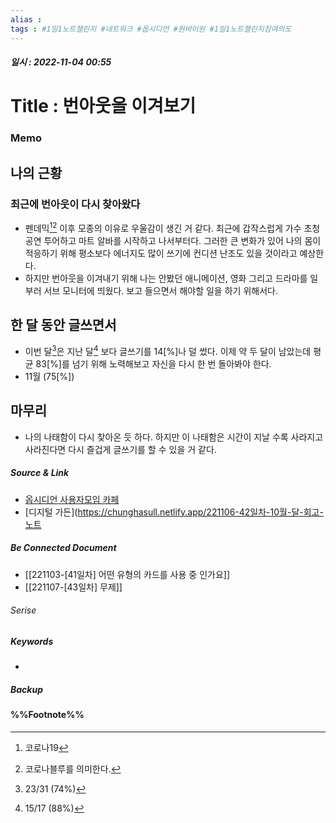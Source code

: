 ```yaml
---
alias : 
tags : #1일1노트챌린지 #네트워크 #옵시디언 #원바이원 #1일1노트챌린지참여의도
---
```


##### 일시 : 2022-11-04 00:55

# Title : 번아웃을 이겨보기

### Memo

## 나의 근황

### 최근에 번아웃이 다시 찾아왔다
- 펜데믹[^1][^2] 이후 모종의 이유로 우울감이 생긴 거 같다. 최근에 갑작스럽게 가수 초청공연 투어하고 마트 알바를 시작하고 나서부터다. 그러한 큰 변화가 있어 나의 몸이 적응하기 위해 평소보다 에너지도 많이 쓰기에 컨디션 난조도 있을 것이라고 예상한다.
- 하지만 번아웃을 이겨내기 위해 나는 안봤던 애니메이션, 영화 그리고 드라마를 일부러 서브 모니터에 띄웠다. 보고 들으면서 해야할 일을 하기 위해서다.

## 한 달 동안 글쓰면서
- 이번 달[^3]은 지난 달[^4] 보다 글쓰기를 14[%]나 덜 썼다. 이제 약 두 달이 남았는데 평균 83[%]를 넘기 위해 노력해보고 자신을 다시 한 번 돌아봐야 한다.
- 11월 (75[%])

## 마무리
- 나의 나태함이 다시 찾아온 듯 하다. 하지만 이 나태함은 시간이 지날 수록 사라지고 사라진다면 다시 즐겁게 글쓰기를 할 수 있을 거 같다.

##### Source & Link
- [옵시디언 사용자모임 카페](https://cafe.naver.com/obsidianary/2331)
- [디지털 가든](https://chunghasull.netlify.app/221106-42일차-10월-달-회고-노트

##### Be Connected Document
- [[221103-[41일차] 어떤 유형의 카드를 사용 중 인가요]]
- [[221107-[43일차] 무제]]

###### Serise


##### Keywords
- 

##### Backup


#### %%Footnote%%

[^1]: 코로나19
[^2]: 코로나블루를 의미한다.
[^3]: 23/31 (74%)
[^4]: 15/17 (88%)